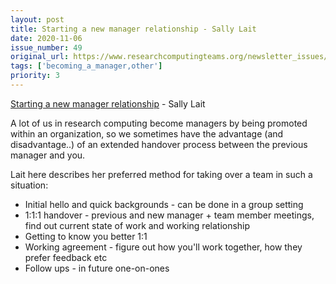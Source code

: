 ```yaml
---
layout: post
title: Starting a new manager relationship - Sally Lait
date: 2020-11-06
issue_number: 49
original_url: https://www.researchcomputingteams.org/newsletter_issues/0049
tags: ['becoming_a_manager,other']
priority: 3
---
```


<!-- markdownlint-disable MD033 -->
<!-- markdownlint-disable MD041 -->
<!-- markdownlint-disable MD049 -->

[Starting a new manager relationship](https://sallylait.com/blog/2020/10/28/starting-a-new-manager-relationship/) - Sally Lait

A lot of us in research computing become managers by being promoted within an organization, so we sometimes have the advantage (and disadvantage..) of an extended handover process between the previous manager and you.

Lait here describes her preferred method for taking over a team in such a situation:

- Initial hello and quick backgrounds - can be done in a group setting
- 1:1:1 handover - previous and new manager + team member meetings, find out current state of work and working relationship
- Getting to know you better 1:1
- Working agreement - figure out how you'll work together, how they prefer feedback etc
- Follow ups - in future one-on-ones

